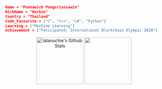  ```json
Name = "Punnawich Pongsriassawin"
NickName = "Nuchie"
Country = "Thailand"
Code_Favourite = ["C", "C++", "C#", "Python"]
Learning = ["Machine Learning"]
Achievement = ["Paticipated: International Blockchain Olympic 2020"]
 ```

<p align = "center">
 
 <img align = "center" height="150" src="https://github-readme-stats.vercel.app/api?username=komert-mario&theme=algolia&include_all_commits=true&count_private=true&show_icons=true" alt="lalanuchie's Github Stats">
 <img align = "center" height="150" src="https://github-readme-stats.vercel.app/api/top-langs/?username=komert-mario&theme=algolia&include_all_commits=true&count_private=true&show_icons=true&langs_count=5"/> <br/>
</p>
